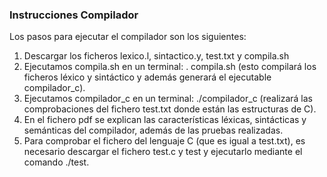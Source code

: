 ### Instrucciones Compilador
Los pasos para ejecutar el compilador son los siguientes:
1. Descargar los ficheros lexico.l, sintactico.y, test.txt y compila.sh
2. Ejecutamos compila.sh en un terminal: . compila.sh (esto compilará los ficheros léxico y sintáctico y además generará el ejecutable compilador_c).
3. Ejecutamos compilador_c en un terminal: ./compilador_c (realizará las comprobaciones del fichero test.txt donde están las estructuras de C).
4. En el fichero pdf se explican las características léxicas, sintácticas y semánticas del compilador, además de las pruebas realizadas.
5. Para comprobar el fichero del lenguaje C (que es igual a test.txt), es necesario descargar el fichero test.c y test y ejecutarlo mediante el comando ./test.
